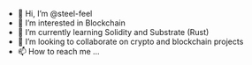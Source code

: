 - 👋 Hi, I’m @steel-feel
- 👀 I’m interested in Blockchain
- 🌱 I’m currently learning Solidity and Substrate (Rust)
- 💞️ I’m looking to collaborate on crypto and blockchain projects
- 📫 How to reach me ...
